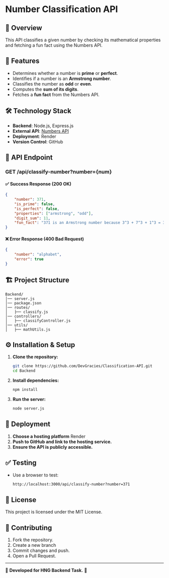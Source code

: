 # Number Classification API

## 🚀 Overview
This API classifies a given number by checking its mathematical properties and fetching a fun fact using the Numbers API.

## 📌 Features
- Determines whether a number is **prime** or **perfect**.
- Identifies if a number is an **Armstrong number**.
- Classifies the number as **odd** or **even**.
- Computes the **sum of its digits**.
- Fetches a **fun fact** from the Numbers API.

## 🛠️ Technology Stack
- **Backend**: Node.js, Express.js
- **External API**: [Numbers API](http://numbersapi.com/)
- **Deployment**: Render
- **Version Control**: GitHub

## 📡 API Endpoint
### **GET /api/classify-number?number={num}**
#### ✅ **Success Response (200 OK)**
```json
{
    "number": 371,
    "is_prime": false,
    "is_perfect": false,
    "properties": ["armstrong", "odd"],
    "digit_sum": 11,
    "fun_fact": "371 is an Armstrong number because 3^3 + 7^3 + 1^3 = 371"
}
```

#### ❌ **Error Response (400 Bad Request)**
```json
{
    "number": "alphabet",
    "error": true
}
```

## 🏗️ Project Structure
```
Backend/
│── server.js
│── package.json
│── routes/
│   ├── classify.js
│── controllers/
│   ├── classifyController.js
│── utils/
│   ├── mathUtils.js
```

## ⚙️ Installation & Setup
1. **Clone the repository:**
   ```sh
   git clone https://github.com/DevGracies/Classification-API.git
   cd Backend
   ```
2. **Install dependencies:**
   ```sh
   npm install
   ```
3. **Run the server:**
   ```sh
   node server.js

## 🚀 Deployment
1. **Choose a hosting platform**  Render
2. **Push to GitHub and link to the hosting service.**
3. **Ensure the API is publicly accessible.**

## ✅ Testing
- Use a browser to test:
  ```sh
  http://localhost:3000/api/classify-number?number=371

## 📜 License
This project is licensed under the MIT License.

## 🤝 Contributing
1. Fork the repository.
2. Create a new branch 
3. Commit changes and push.
4. Open a Pull Request.

---
🎯 **Developed for HNG Backend Task.** 🚀

